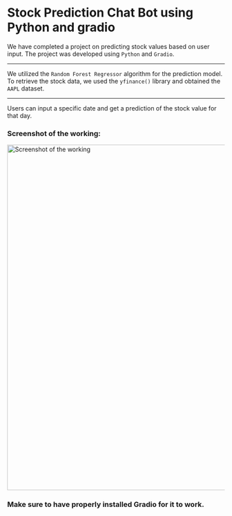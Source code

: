 # Stock Prediction Chat Bot using Python and gradio

We have completed a project on predicting stock values based on user input. The project was developed using `Python` and `Gradio`. 

---

We utilized the `Random Forest Regressor` algorithm for the prediction model. To retrieve the stock data, we used the `yfinance()` library and obtained the `AAPL` dataset.

---

 Users can input a specific date and get a prediction of the stock value for that day.

### Screenshot of the working:

<img src="https://drive.google.com/uc?id=1PeIxFt5H83BEQHzzuAueR5URFbaiw-mn" alt="Screenshot of the working" style="width:800px; height:auto;">

### Make sure to have properly installed Gradio for it to work.


